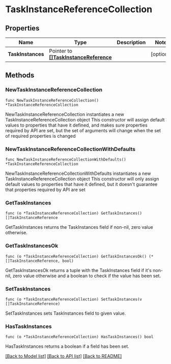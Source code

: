 # TaskInstanceReferenceCollection

## Properties

Name | Type | Description | Notes
------------ | ------------- | ------------- | -------------
**TaskInstances** | Pointer to [**[]TaskInstanceReference**](TaskInstanceReference.md) |  | [optional] 

## Methods

### NewTaskInstanceReferenceCollection

`func NewTaskInstanceReferenceCollection() *TaskInstanceReferenceCollection`

NewTaskInstanceReferenceCollection instantiates a new TaskInstanceReferenceCollection object
This constructor will assign default values to properties that have it defined,
and makes sure properties required by API are set, but the set of arguments
will change when the set of required properties is changed

### NewTaskInstanceReferenceCollectionWithDefaults

`func NewTaskInstanceReferenceCollectionWithDefaults() *TaskInstanceReferenceCollection`

NewTaskInstanceReferenceCollectionWithDefaults instantiates a new TaskInstanceReferenceCollection object
This constructor will only assign default values to properties that have it defined,
but it doesn't guarantee that properties required by API are set

### GetTaskInstances

`func (o *TaskInstanceReferenceCollection) GetTaskInstances() []TaskInstanceReference`

GetTaskInstances returns the TaskInstances field if non-nil, zero value otherwise.

### GetTaskInstancesOk

`func (o *TaskInstanceReferenceCollection) GetTaskInstancesOk() (*[]TaskInstanceReference, bool)`

GetTaskInstancesOk returns a tuple with the TaskInstances field if it's non-nil, zero value otherwise
and a boolean to check if the value has been set.

### SetTaskInstances

`func (o *TaskInstanceReferenceCollection) SetTaskInstances(v []TaskInstanceReference)`

SetTaskInstances sets TaskInstances field to given value.

### HasTaskInstances

`func (o *TaskInstanceReferenceCollection) HasTaskInstances() bool`

HasTaskInstances returns a boolean if a field has been set.


[[Back to Model list]](../README.md#documentation-for-models) [[Back to API list]](../README.md#documentation-for-api-endpoints) [[Back to README]](../README.md)


